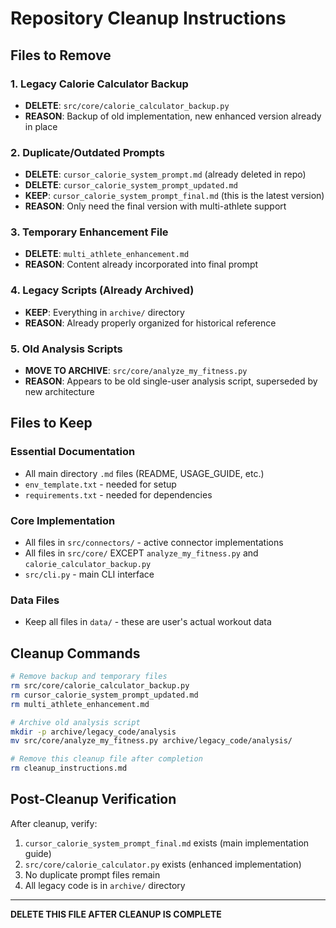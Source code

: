 # Repository Cleanup Instructions

## Files to Remove

### 1. Legacy Calorie Calculator Backup
- **DELETE**: `src/core/calorie_calculator_backup.py`
- **REASON**: Backup of old implementation, new enhanced version already in place

### 2. Duplicate/Outdated Prompts
- **DELETE**: `cursor_calorie_system_prompt.md` (already deleted in repo)
- **DELETE**: `cursor_calorie_system_prompt_updated.md`
- **KEEP**: `cursor_calorie_system_prompt_final.md` (this is the latest version)
- **REASON**: Only need the final version with multi-athlete support

### 3. Temporary Enhancement File
- **DELETE**: `multi_athlete_enhancement.md`
- **REASON**: Content already incorporated into final prompt

### 4. Legacy Scripts (Already Archived)
- **KEEP**: Everything in `archive/` directory
- **REASON**: Already properly organized for historical reference

### 5. Old Analysis Scripts
- **MOVE TO ARCHIVE**: `src/core/analyze_my_fitness.py`
- **REASON**: Appears to be old single-user analysis script, superseded by new architecture

## Files to Keep

### Essential Documentation
- All main directory `.md` files (README, USAGE_GUIDE, etc.)
- `env_template.txt` - needed for setup
- `requirements.txt` - needed for dependencies

### Core Implementation
- All files in `src/connectors/` - active connector implementations
- All files in `src/core/` EXCEPT `analyze_my_fitness.py` and `calorie_calculator_backup.py`
- `src/cli.py` - main CLI interface

### Data Files
- Keep all files in `data/` - these are user's actual workout data

## Cleanup Commands

```bash
# Remove backup and temporary files
rm src/core/calorie_calculator_backup.py
rm cursor_calorie_system_prompt_updated.md
rm multi_athlete_enhancement.md

# Archive old analysis script
mkdir -p archive/legacy_code/analysis
mv src/core/analyze_my_fitness.py archive/legacy_code/analysis/

# Remove this cleanup file after completion
rm cleanup_instructions.md
```

## Post-Cleanup Verification

After cleanup, verify:
1. `cursor_calorie_system_prompt_final.md` exists (main implementation guide)
2. `src/core/calorie_calculator.py` exists (enhanced implementation)
3. No duplicate prompt files remain
4. All legacy code is in `archive/` directory

---

**DELETE THIS FILE AFTER CLEANUP IS COMPLETE**